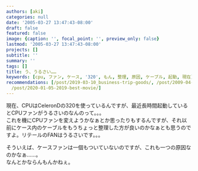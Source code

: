 ```yaml
---
authors: [aki]
categories: null
date: '2005-03-27 13:47:43-08:00'
draft: false
featured: false
image: {caption: '', focal_point: '', preview_only: false}
lastmod: '2005-03-27 13:47:43-08:00'
projects: []
subtitle: ''
summary: ''
tags: []
title: う、うるさい……
keywords: [cpu, ファン, ケース, '320', もん, 整理, 原因, ケーブル, 起動, 現在]
recommendations: [/post/2019-03-10_business-trip-goods/, /post/2009-04-26-tiyanneruhasonomama-vol-dot-1/,
  /post/2020-01-05-2019-best-movie/]
---
```


現在、CPUはCeleronDの320を使っているんですが、最近長時間起動しているとCPUファンがうるさいのなんのって。。。  
これを機にCPUファンを変えようかなぁとか思ったりもするんですが、それ以前にケース内のケーブルをもうちょっと整理した方が良いのかなぁとも思うのですよ。リテールのFANはうるさいです。。。  
  
そういえば、ケースファンは一個もついていないのですが、これも一つの原因なのかなぁ……。  
なんとかならんもんかねぇ。